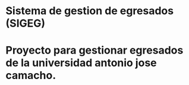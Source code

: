 # Sistema de gestion de egresados (SIGEG)

# Proyecto para gestionar egresados de la universidad antonio jose camacho.